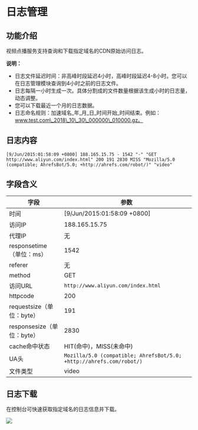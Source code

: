 # 日志管理

## 功能介绍

视频点播服务支持查询和下载指定域名的CDN原始访问日志。

**说明：**

-   日志文件延迟时间：非高峰时段延迟4小时，高峰时段延迟4-8小时。您可以在日志管理模块查询到4小时之前的日志文件。
-   日志每隔一小时生成一次。具体分割成的文件数量根据该生成小时的日志量，动态调整。
-   您可以下载最近一个月的日志数据。
-   日志命名规则：加速域名\_年\_月\_日\_时间开始\_时间结束。例如：www.test.com\_2018\_10\_30\_000000\_010000.gz。

## 日志内容

```
[9/Jun/2015:01:58:09 +0800] 188.165.15.75 - 1542 "-" "GET http://www.aliyun.com/index.html" 200 191 2830 MISS "Mozilla/5.0 (compatible; AhrefsBot/5.0; +http://ahrefs.com/robot/)" "video"
```

## 字段含义

|字段|参数|
|--|--|
|时间|\[9/Jun/2015:01:58:09 +0800\]|
|访问IP|188.165.15.75|
|代理IP|无|
|responsetime（单位：ms）|1542|
|referer|无|
|method|GET|
|访问URL|`http://www.aliyun.com/index.html`|
|httpcode|200|
|requestsize（单位：byte）|191|
|responsesize（单位：byte）|2830|
|cache命中状态|HIT\(命中\)，MISS\(未命中\)|
|UA头|`Mozilla/5.0 (compatible; AhrefsBot/5.0; +http://ahrefs.com/robot/)`|
|文件类型|video|

## 日志下载

在控制台可快速获取指定域名的日志信息并下载。

![](https://static-aliyun-doc.oss-cn-hangzhou.aliyuncs.com/assets/img/zh-CN/0573620061/p165256.png)


